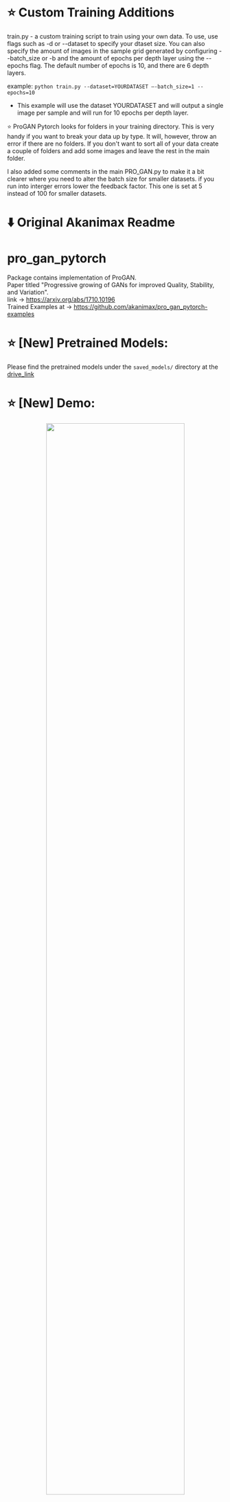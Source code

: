 # :star: Custom Training Additions
train.py - a custom training script to train using your own data. To use, use flags such as -d or --dataset to specify your dtaset size. You can also specify the amount of images in the sample grid generated by configuring --batch_size or -b and the amount of epochs per depth layer using the --epochs flag. The default number of epochs is 10, and there are 6 depth layers.

example: `python train.py --dataset=YOURDATASET –-batch_size=1 --epochs=10` 
- This example will use the dataset YOURDATASET and will output a single image per sample and will run for 10 epochs per depth layer.

:star: ProGAN Pytorch looks for folders in your training directory. This is very handy if you want to break your data up by type. It will, however, throw an error if there are no folders. If you don't want to sort all of your data create a couple of folders and add some images and leave the rest in the main folder.

I also added some comments in the main PRO_GAN.py to make it a bit clearer where you need to alter the batch size for smaller datasets. if you run into interger errors lower the feedback factor. This one is set at 5 instead of 100 for smaller datasets.

# :arrow_down: Original Akanimax Readme

# pro_gan_pytorch
Package contains implementation of ProGAN.<br> 
Paper titled "Progressive growing of GANs for improved 
Quality, Stability, and Variation". <br>
link -> https://arxiv.org/abs/1710.10196 <br>
Trained Examples at -> https://github.com/akanimax/pro_gan_pytorch-examples

# :star: [New] Pretrained Models:
Please find the pretrained models under the `saved_models/` directory at the [drive_link](https://drive.google.com/drive/folders/1ex27dbFD_4Ycic6P9y3V9i63AvcuAe95)

# :star: [New] Demo:
<p align="center">
<img align="center" src ="https://github.com/akanimax/pro_gan_pytorch/blob/master/samples/demo.gif"
 height=80% width=80%/>
</p>
<br>

The repository now includes a latent-space interpolation animation demo under the `samples/` directory.
Just download all the pretrained weights from the above mentioned drive_link and put them in the `samples/` 
directory alongside the `demo.py` script. Note that there are a few tweakable parameters at the beginning
of the `demo.py` script so that you can play around with it. <br>

The demo loads up images for random points and then linearly interpolates among them to generate smooth 
animation. You need to have a good GPU (atleast GTX 1070) to see formidable FPS in the demo. The demo however 
can be optimized to do parallel generation of the images (It is completely sequential currently).

In order to load weights in the Generator, the process is the standard process for PyTorch model loading.
    
    import torch as th
    from pro_gan_pytorch import PRO_GAN as pg
    
    device = th.device("cuda" if th.cuda.is_available() else "cpu")
    
    gen = th.nn.DataParallel(pg.Generator(depth=9))
    gen.load_state_dict(th.load("GAN_GEN_SHADOW_8.pth", map_location=str(device)))

### Notes for the Above code:
1. Create a new generator module using pg (depth = 9 means the generating resolution will be 1024 x 1024). <br>
2. Note that DataParallel is required here because I have trained the models on Multiple GPUs. <br>
   you wouldn't need to wrap the Generator into a DataParallel if you train on CPU. <br>
   Which I don't think is feasible for a GAN in general (:D). <br>
3. You can simply load the weights into the gen as it is implemented as a PyTorch Module. <br>
4. map_location arg takes care of Device mismatch. As in, if you trained on GPU but inferring on CPU. <br>
5. **Also note that we need to use the `GAN_GEN_SHADOW_8.pth` model and not `GAN_GEN_8.pth`.** <br>
   **The shadow model contains the Exponential Moving Averaged weights (stable weights).**

# Exemplar Samples :)
### Training gif (fixed latent points):
<p align="center">
<img align="center" src ="https://github.com/akanimax/pro_gan_pytorch/blob/master/samples/celebA-HQ.gif"
     height=80% width=80%/>
</p>
<br>

### Generated Samples:
<p align="center">
<img align="center" src ="https://github.com/akanimax/pro_gan_pytorch/blob/master/samples/faces_sheet_1.png"
 height=80% width=80%/>
</p>
<br>
<p align="center">
<img align="center" src ="https://github.com/akanimax/pro_gan_pytorch/blob/master/samples/faces_sheet_2.png"
 height=80% width=80%/>
</p>
<br>

## Other links
medium blog -> https://medium.com/@animeshsk3/the-unprecedented-effectiveness-of-progressive-growing-of-gans-37475c88afa3
<br>
Full training video -> https://www.youtube.com/watch?v=lzTm6Lq76Mo

# Steps to use:
1.) Install your appropriate version of PyTorch. 
The torch dependency in this package uses the most basic
"cpu" version. follow instructions on 
<a href="http://pytorch.org/"> http://pytorch.org </a> to 
install the "gpu" version of PyTorch.<br>

2.)  Install this package using pip:
    
    $ workon [your virtual environment]
    $ pip install pro-gan-pth
    
3.) In your code:
    
    import pro_gan_pytorch.PRO_GAN as pg
 
 Use the modules `pg.Generator`, `pg.Discriminator` and
 `pg.ProGAN`. Mostly, you'll only need the ProGAN 
 module for training. For inference, you will probably 
 need the `pg.Generator`.

4.) Example Code for CIFAR-10 dataset:

    import torch as th
    import torchvision as tv
    import pro_gan_pytorch.PRO_GAN as pg

    # select the device to be used for training
    device = th.device("cuda" if th.cuda.is_available() else "cpu")
    data_path = "cifar-10/"

    def setup_data(download=False):
        """
        setup the CIFAR-10 dataset for training the CNN
        :param batch_size: batch_size for sgd
        :param num_workers: num_readers for data reading
        :param download: Boolean for whether to download the data
        :return: classes, trainloader, testloader => training and testing data loaders
        """
        # data setup:
        classes = ('plane', 'car', 'bird', 'cat', 'deer',
                   'dog', 'frog', 'horse', 'ship', 'truck')

        transforms = tv.transforms.ToTensor()

        trainset = tv.datasets.CIFAR10(root=data_path,
                                       transform=transforms,
                                       download=download)

        testset = tv.datasets.CIFAR10(root=data_path,
                                      transform=transforms, train=False,
                                      download=False)

        return classes, trainset, testset


    if __name__ == '__main__':

        # some parameters:
        depth = 4
        # hyper-parameters per depth (resolution)
        num_epochs = [10, 20, 20, 20]
        fade_ins = [50, 50, 50, 50]
        batch_sizes = [128, 128, 128, 128]
        latent_size = 128

        # get the data. Ignore the test data and their classes
        _, dataset, _ = setup_data(download=True)

        # ======================================================================
        # This line creates the PRO-GAN
        # ======================================================================
        pro_gan = pg.ConditionalProGAN(num_classes=10, depth=depth, 
                                       latent_size=latent_size, device=device)
        # ======================================================================
    
        # ======================================================================
        # This line trains the PRO-GAN
        # ======================================================================
        pro_gan.train(
            dataset=dataset,
            epochs=num_epochs,
            fade_in_percentage=fade_ins,
            batch_sizes=batch_sizes
        )
        # ======================================================================  

## Thanks
Please feel free to open PRs / issues / suggestions here if 
you train on other datasets using this architecture. 
<br>

Best regards, <br>
@akanimax :)

